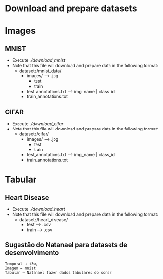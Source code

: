 # Download and prepare datasets

# Images
## MNIST
- Execute _./download_mnist_
- Note that this file will download and prepare data in the following format: 
    - datasets/mnist_data/ 
        - images/ --> .jpg
            - test 
            - train
        - test_annotations.txt --> img_name | class_id
        - train_annotations.txt

## CIFAR
- Execute _./download_cifar_
- Note that this file will download and prepare data in the following format: 
    - datasets/cifar/ 
        - images/ --> .jpg
            - test 
            - train
        - test_annotations.txt --> img_name | class_id
        - train_annotations.txt

# Tabular
## Heart Disease
- Execute _./download_heart_
- Note that this file will download and prepare data in the following format: 
    - datasets/heart_disease/ 
        - test --> .csv
        - train --> .csv

## Sugestão do Natanael para datasets de desenvolvimento
    Temporal → i3w,
    Imagem → mnist
    Tabular → Natanael fazer dados tabulares do sonar